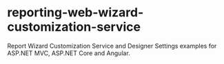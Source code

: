 # reporting-web-wizard-customization-service
Report Wizard Customization Service and Designer Settings examples for ASP.NET MVC, ASP.NET Core and Angular.
